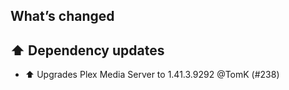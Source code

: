 ## What’s changed

## ⬆️ Dependency updates

- ⬆️ Upgrades Plex Media Server to 1.41.3.9292 @TomK (#238)
